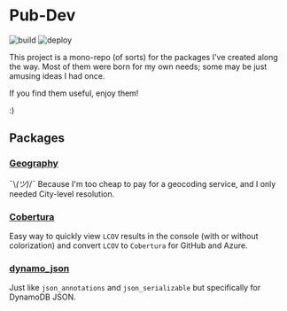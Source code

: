 # Pub-Dev

![build](https://github.com/GioCirque/pub-dev/actions/workflows/workflow_build.yml/badge.svg) ![deploy](https://github.com/GioCirque/pub-dev/actions/workflows/workflow_deploy.yml/badge.svg)

This project is a mono-repo (of sorts) for the packages I've created along the way. Most of them were born for my own needs; some may be just amusing ideas I had once.

If you find them useful, enjoy them!

:)

## Packages

### [Geography](./geography)
¯\\_(ツ)_/¯ Because I'm too cheap to pay for a geocoding service, and I only needed City-level resolution.

### [Cobertura](./cobertura)
Easy way to quickly view `LCOV` results in the console (with or without colorization) and convert `LCOV` to `Cobertura` for GitHub and Azure.

### [dynamo_json](./dynamo_json)
Just like `json_annotations` and `json_serializable` but specifically for DynamoDB JSON.
